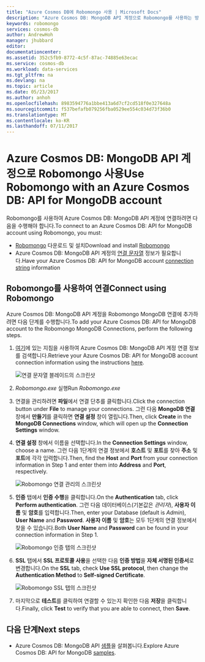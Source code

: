 ```yaml
---
title: "Azure Cosmos DB에 Robomongo 사용 | Microsoft Docs"
description: "Azure Cosmos DB: MongoDB API 계정으로 Robomongo를 사용하는 방법을 알아봅니다."
keywords: robomongo
services: cosmos-db
author: AndrewHoh
manager: jhubbard
editor: 
documentationcenter: 
ms.assetid: 352c5fb9-8772-4c5f-87ac-74885e63ecac
ms.service: cosmos-db
ms.workload: data-services
ms.tgt_pltfrm: na
ms.devlang: na
ms.topic: article
ms.date: 05/23/2017
ms.author: anhoh
ms.openlocfilehash: 8983594776a1bbe413a6d7cf2cd518f0e327648a
ms.sourcegitcommit: f537befafb079256fba0529ee554c034d73f36b0
ms.translationtype: MT
ms.contentlocale: ko-KR
ms.lasthandoff: 07/11/2017
---
```

# <a name="use-robomongo-with-an-azure-cosmos-db-api-for-mongodb-account"></a><span data-ttu-id="98e7c-104">Azure Cosmos DB: MongoDB API 계정으로 Robomongo 사용</span><span class="sxs-lookup"><span data-stu-id="98e7c-104">Use Robomongo with an Azure Cosmos DB: API for MongoDB account</span></span>
<span data-ttu-id="98e7c-105">Robomongo를 사용하여 Azure Cosmos DB: MongoDB API 계정에 연결하려면 다음을 수행해야 합니다.</span><span class="sxs-lookup"><span data-stu-id="98e7c-105">To connect to an Azure Cosmos DB: API for MongoDB account using Robomongo, you must:</span></span>

* <span data-ttu-id="98e7c-106">[Robomongo](https://robomongo.org/) 다운로드 및 설치</span><span class="sxs-lookup"><span data-stu-id="98e7c-106">Download and install [Robomongo](https://robomongo.org/)</span></span>
* <span data-ttu-id="98e7c-107">Azure Cosmos DB: MongoDB API 계정의 [연결 문자열](connect-mongodb-account.md) 정보가 필요합니다.</span><span class="sxs-lookup"><span data-stu-id="98e7c-107">Have your Azure Cosmos DB: API for MongoDB account [connection string](connect-mongodb-account.md) information</span></span>

## <a name="connect-using-robomongo"></a><span data-ttu-id="98e7c-108">Robomongo를 사용하여 연결</span><span class="sxs-lookup"><span data-stu-id="98e7c-108">Connect using Robomongo</span></span>
<span data-ttu-id="98e7c-109">Azure Cosmos DB: MongoDB API 계정을 Robomongo MongoDB 연결에 추가하려면 다음 단계를 수행합니다.</span><span class="sxs-lookup"><span data-stu-id="98e7c-109">To add your Azure Cosmos DB: API for MongoDB account to the Robomongo MongoDB Connections, perform the following steps.</span></span>

1. <span data-ttu-id="98e7c-110">[여기](connect-mongodb-account.md)에 있는 지침을 사용하여 Azure Cosmos DB: MongoDB API 계정 연결 정보를 검색합니다.</span><span class="sxs-lookup"><span data-stu-id="98e7c-110">Retrieve your Azure Cosmos DB: API for MongoDB account connection information using the instructions [here](connect-mongodb-account.md).</span></span>

    ![연결 문자열 블레이드의 스크린샷](./media/mongodb-robomongo/connectionstringblade.png)
2. <span data-ttu-id="98e7c-112">*Robomongo.exe* 실행</span><span class="sxs-lookup"><span data-stu-id="98e7c-112">Run *Robomongo.exe*</span></span>

3. <span data-ttu-id="98e7c-113">연결을 관리하려면 **파일**에서 연결 단추를 클릭합니다.</span><span class="sxs-lookup"><span data-stu-id="98e7c-113">Click the connection button under **File** to manage your connections.</span></span> <span data-ttu-id="98e7c-114">그런 다음 **MongoDB 연결** 창에서 **만들기**를 클릭하면 **연결 설정** 창이 열립니다.</span><span class="sxs-lookup"><span data-stu-id="98e7c-114">Then, click **Create** in the **MongoDB Connections** window, which will open up the **Connection Settings** window.</span></span>

4. <span data-ttu-id="98e7c-115">**연결 설정** 창에서 이름을 선택합니다.</span><span class="sxs-lookup"><span data-stu-id="98e7c-115">In the **Connection Settings** window, choose a name.</span></span> <span data-ttu-id="98e7c-116">그런 다음 1단계의 연결 정보에서 **호스트** 및 **포트**를 찾아 **주소** 및 **포트**에 각각 입력합니다.</span><span class="sxs-lookup"><span data-stu-id="98e7c-116">Then, find the **Host** and **Port** from your connection information in Step 1 and enter them into **Address** and **Port**, respectively.</span></span>

    ![Robomongo 연결 관리의 스크린샷](./media/mongodb-robomongo/manageconnections.png)
5. <span data-ttu-id="98e7c-118">**인증** 탭에서 **인증 수행**을 클릭합니다.</span><span class="sxs-lookup"><span data-stu-id="98e7c-118">On the **Authentication** tab, click **Perform authentication**.</span></span> <span data-ttu-id="98e7c-119">그런 다음 데이터베이스(기본값은 *관리자*), **사용자 이름** 및 **암호**를 입력합니다.</span><span class="sxs-lookup"><span data-stu-id="98e7c-119">Then, enter your Database (default is *Admin*), **User Name** and **Password**.</span></span>
<span data-ttu-id="98e7c-120">**사용자 이름** 및 **암호**는 모두 1단계의 연결 정보에서 찾을 수 있습니다.</span><span class="sxs-lookup"><span data-stu-id="98e7c-120">Both **User Name** and **Password** can be found in your connection information in Step 1.</span></span>

    ![Robomongo 인증 탭의 스크린샷](./media/mongodb-robomongo/authentication.png)
6. <span data-ttu-id="98e7c-122">**SSL** 탭에서 **SSL 프로토콜 사용**을 선택한 다음 **인증 방법**을 **자체 서명된 인증서**로 변경합니다.</span><span class="sxs-lookup"><span data-stu-id="98e7c-122">On the **SSL** tab, check **Use SSL protocol**, then change the **Authentication Method** to **Self-signed Certificate**.</span></span>

    ![Robomongo SSL 탭의 스크린샷](./media/mongodb-robomongo/SSL.png)
7. <span data-ttu-id="98e7c-124">마지막으로 **테스트**를 클릭하여 연결할 수 있는지 확인한 다음 **저장**을 클릭합니다.</span><span class="sxs-lookup"><span data-stu-id="98e7c-124">Finally, click **Test** to verify that you are able to connect, then **Save**.</span></span>

## <a name="next-steps"></a><span data-ttu-id="98e7c-125">다음 단계</span><span class="sxs-lookup"><span data-stu-id="98e7c-125">Next steps</span></span>
* <span data-ttu-id="98e7c-126">Azure Cosmos DB: MongoDB API [샘플](mongodb-samples.md)을 살펴봅니다.</span><span class="sxs-lookup"><span data-stu-id="98e7c-126">Explore Azure Cosmos DB: API for MongoDB [samples](mongodb-samples.md).</span></span>
